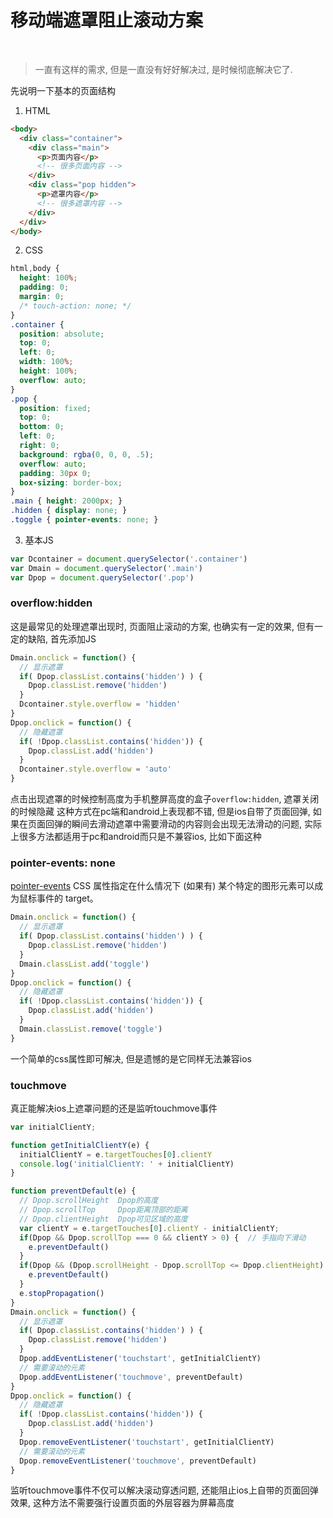 # 移动端遮罩阻止滚动方案
<br >


> 一直有这样的需求, 但是一直没有好好解决过, 是时候彻底解决它了.

先说明一下基本的页面结构
1. HTML
```html
<body>
  <div class="container">
    <div class="main">
      <p>页面内容</p>
      <!-- 很多页面内容 -->
    </div>
    <div class="pop hidden">
      <p>遮罩内容</p>
      <!-- 很多遮罩内容 -->
    </div>
  </div>
</body>
```

2. CSS
```css
html,body {
  height: 100%;
  padding: 0;
  margin: 0;
  /* touch-action: none; */
}
.container {
  position: absolute;
  top: 0;
  left: 0;
  width: 100%;
  height: 100%;
  overflow: auto;
}
.pop {
  position: fixed;
  top: 0;
  bottom: 0;
  left: 0;
  right: 0;
  background: rgba(0, 0, 0, .5);
  overflow: auto;
  padding: 30px 0;
  box-sizing: border-box;
}
.main { height: 2000px; }
.hidden { display: none; }
.toggle { pointer-events: none; }
```

3. 基本JS
```js
var Dcontainer = document.querySelector('.container')
var Dmain = document.querySelector('.main')
var Dpop = document.querySelector('.pop')
```

### overflow:hidden
这是最常见的处理遮罩出现时, 页面阻止滚动的方案, 也确实有一定的效果, 但有一定的缺陷, 首先添加JS
```js
Dmain.onclick = function() {
  // 显示遮罩
  if( Dpop.classList.contains('hidden') ) {
    Dpop.classList.remove('hidden')
  }
  Dcontainer.style.overflow = 'hidden'
}
Dpop.onclick = function() {
  // 隐藏遮罩
  if( !Dpop.classList.contains('hidden')) {
    Dpop.classList.add('hidden')
  }
  Dcontainer.style.overflow = 'auto'
}
```
点击出现遮罩的时候控制高度为手机整屏高度的盒子`overflow:hidden`, 遮罩关闭的时候隐藏
这种方式在pc端和android上表现都不错, 但是ios自带了页面回弹, 如果在页面回弹的瞬间去滑动遮罩中需要滑动的内容则会出现无法滑动的问题, 实际上很多方法都适用于pc和android而只是不兼容ios, 比如下面这种

### pointer-events: none
[pointer-events](https://developer.mozilla.org/zh-CN/docs/Web/CSS/pointer-events) CSS 属性指定在什么情况下 (如果有) 某个特定的图形元素可以成为鼠标事件的 target。
```js
Dmain.onclick = function() {
  // 显示遮罩
  if( Dpop.classList.contains('hidden') ) {
    Dpop.classList.remove('hidden')
  }
  Dmain.classList.add('toggle')
}
Dpop.onclick = function() {
  // 隐藏遮罩
  if( !Dpop.classList.contains('hidden')) {
    Dpop.classList.add('hidden')
  }
  Dmain.classList.remove('toggle')
}
```
一个简单的css属性即可解决, 但是遗憾的是它同样无法兼容ios

### touchmove
真正能解决ios上遮罩问题的还是监听touchmove事件
```js
var initialClientY;

function getInitialClientY(e) {
  initialClientY = e.targetTouches[0].clientY
  console.log('initialClientY: ' + initialClientY)
}

function preventDefault(e) {
  // Dpop.scrollHeight  Dpop的高度
  // Dpop.scrollTop     Dpop距离顶部的距离
  // Dpop.clientHeight  Dpop可见区域的高度
  var clientY = e.targetTouches[0].clientY - initialClientY;
  if(Dpop && Dpop.scrollTop === 0 && clientY > 0) {  // 手指向下滑动
    e.preventDefault()
  }
  if(Dpop && (Dpop.scrollHeight - Dpop.scrollTop <= Dpop.clientHeight) && clientY < 0) {  // 手指向上滑动
    e.preventDefault()
  }
  e.stopPropagation()
}
Dmain.onclick = function() {
  // 显示遮罩
  if( Dpop.classList.contains('hidden') ) {
    Dpop.classList.remove('hidden')
  }
  Dpop.addEventListener('touchstart', getInitialClientY)
  // 需要滚动的元素
  Dpop.addEventListener('touchmove', preventDefault)
}
Dpop.onclick = function() {
  // 隐藏遮罩
  if( !Dpop.classList.contains('hidden')) {
    Dpop.classList.add('hidden')
  }
  Dpop.removeEventListener('touchstart', getInitialClientY)
  // 需要滚动的元素
  Dpop.removeEventListener('touchmove', preventDefault)
}
```
监听touchmove事件不仅可以解决滚动穿透问题, 还能阻止ios上自带的页面回弹效果, 这种方法不需要强行设置页面的外层容器为屏幕高度
